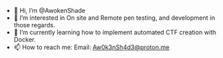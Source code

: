 - 👋 Hi, I’m @AwokenShade
- 👀 I’m interested in On site and Remote pen testing, and development in those regards.
- 🌱 I’m currently learning how to implement automated CTF creation with Docker.
- 📫 How to reach me: Email:  Aw0k3nSh4d3@proton.me
